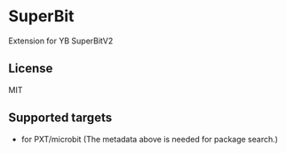 # SuperBit

Extension for YB SuperBitV2

## License

MIT

## Supported targets

* for PXT/microbit
(The metadata above is needed for package search.)
